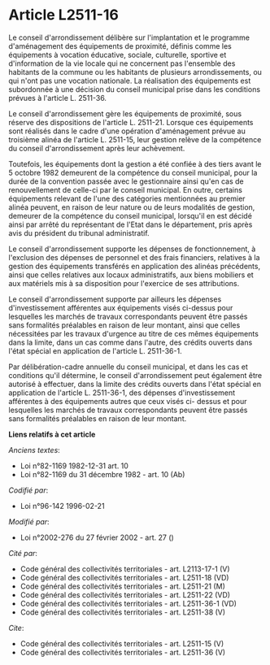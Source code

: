# Article L2511-16

Le conseil d'arrondissement délibère sur l'implantation et le programme d'aménagement des équipements de proximité, définis
comme les équipements à vocation éducative, sociale, culturelle, sportive et d'information de la vie locale qui ne concernent
pas l'ensemble des habitants de la commune ou les habitants de plusieurs arrondissements, ou qui n'ont pas une vocation
nationale. La réalisation des équipements est subordonnée à une décision du conseil municipal prise dans les conditions
prévues à l'article L. 2511-36. 

Le conseil d'arrondissement gère les équipements de proximité, sous réserve des dispositions de l'article L. 2511-21. Lorsque
ces équipements sont réalisés dans le cadre d'une opération d'aménagement prévue au troisième alinéa de l'article L. 2511-15,
leur gestion relève de la compétence du conseil d'arrondissement après leur achèvement. 

Toutefois, les équipements dont la gestion a été confiée à des tiers avant le 5 octobre 1982 demeurent de la compétence du
conseil municipal, pour la durée de la convention passée avec le gestionnaire ainsi qu'en cas de renouvellement de celle-ci
par le conseil municipal. En outre, certains équipements relevant de l'une des catégories mentionnées au premier alinéa
peuvent, en raison de leur nature ou de leurs modalités de gestion, demeurer de la compétence du conseil municipal, lorsqu'il
en est décidé ainsi par arrêté du représentant de l'Etat dans le département, pris après avis du président du tribunal
administratif. 

Le conseil d'arrondissement supporte les dépenses de fonctionnement, à l'exclusion des dépenses de personnel et des frais
financiers, relatives à la gestion des équipements transférés en application des alinéas précédents, ainsi que celles
relatives aux locaux administratifs, aux biens mobiliers et aux matériels mis à sa disposition pour l'exercice de ses
attributions. 

Le conseil d'arrondissement supporte par ailleurs les dépenses d'investissement afférentes aux équipements visés ci-dessus
pour lesquelles les marchés de travaux correspondants peuvent être passés sans formalités préalables en raison de leur
montant, ainsi que celles nécessitées par les travaux d'urgence au titre de ces mêmes équipements dans la limite, dans un cas
comme dans l'autre, des crédits ouverts dans l'état spécial en application de l'article L. 2511-36-1. 

Par délibération-cadre annuelle du conseil municipal, et dans les cas et conditions qu'il détermine, le conseil
d'arrondissement peut également être autorisé à effectuer, dans la limite des crédits ouverts dans l'état spécial en
application de l'article L. 2511-36-1, des dépenses d'investissement afférentes à des équipements autres que ceux visés ci-
dessus et pour lesquelles les marchés de travaux correspondants peuvent être passés sans formalités préalables en raison de
leur montant.

**Liens relatifs à cet article**

_Anciens textes_:

  - Loi n°82-1169 1982-12-31 art. 10
  - Loi n°82-1169 du 31 décembre 1982 - art. 10 (Ab)

_Codifié par_:

  - Loi n°96-142 1996-02-21

_Modifié par_:

  - Loi n°2002-276 du 27 février 2002 - art. 27 ()

_Cité par_:

  - Code général des collectivités territoriales - art. L2113-17-1 (V)
  - Code général des collectivités territoriales - art. L2511-18 (VD)
  - Code général des collectivités territoriales - art. L2511-21 (M)
  - Code général des collectivités territoriales - art. L2511-22 (VD)
  - Code général des collectivités territoriales - art. L2511-36-1 (VD)
  - Code général des collectivités territoriales - art. L2511-38 (V)

_Cite_:

  - Code général des collectivités territoriales - art. L2511-15 (V)
  - Code général des collectivités territoriales - art. L2511-36 (V)
